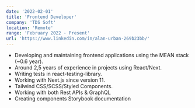 ```yaml
---
date: '2022-02-01'
title: 'Frontend Developer'
company: 'TDS Soft'
location: 'Remote'
range: 'February 2022 - Present'
url: 'https://www.linkedin.com/in/alan-urban-269b23bb/'
---
```


- Developing and maintaining frontend applications using the MEAN stack (~0.6 year).
- Around 2,5 years of experience in projects using React/Next.
- Writing tests in react-testing-library.
- Working with Next.js since version 11.
- Tailwind CSS/SCSS/Styled Components.
- Working with both Rest APIs & GraphQL
- Creating components Storybook documentation
